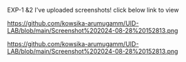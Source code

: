 EXP-1 &2
I've uploaded screenshots!
click below link to view


https://github.com/kowsika-arumugamm/UID-LAB/blob/main/Screenshot%202024-08-28%20152813.png



https://github.com/kowsika-arumugamm/UID-LAB/blob/main/Screenshot%202024-08-28%20152813.png
